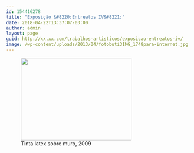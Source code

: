```yaml
---
id: 154416278
title: "Exposição &#8220;Entreatos IV&#8221;"
date: 2018-04-22T13:37:07-03:00
author: admin
layout: page
guid: http://xx.xx.com/trabalhos-artisticos/exposicao-entreatos-iv/
image: /wp-content/uploads/2013/04/fotobuti3IMG_1748para-internet.jpg
---
```


<figure id="attachment_154416188" aria-describedby="caption-attachment-154416188" style="width: 300px" class="wp-caption alignnone"><a href="https://i2.wp.com/xx.xx.com/wp-content/uploads/2013/04/fotobuti3IMG_1748para-internet.jpg" rel="attachment wp-att-154416188"><img loading="lazy" class="size-medium wp-image-154416188" src="https://i1.wp.com/xx.xx.com/wp-content/uploads/2013/04/fotobuti3IMG_1748para-internet-300x224.jpg?resize=300%2C224" alt="" height="224" width="300" srcset="https://i2.wp.com/xx.xx.com/wp-content/uploads/2013/04/fotobuti3IMG_1748para-internet.jpg?resize=300%2C224&ssl=1 300w, https://i2.wp.com/xx.xx.com/wp-content/uploads/2013/04/fotobuti3IMG_1748para-internet.jpg?resize=1024%2C767&ssl=1 1024w, https://i2.wp.com/xx.xx.com/wp-content/uploads/2013/04/fotobuti3IMG_1748para-internet.jpg?w=1306&ssl=1 1306w" sizes="(max-width: 300px) 85vw, 300px" data-recalc-dims="1" /></a><figcaption id="caption-attachment-154416188" class="wp-caption-text">Tinta latex sobre muro, 2009</figcaption></figure>
